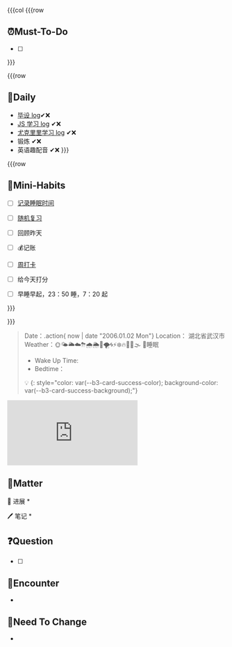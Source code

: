 

{{{col
{{{row
## ⏰Must-To-Do
* [ ] 


}}}


{{{row
## 📅Daily
* [毕设 log](siyuan://blocks/20210919001311-p1k7szh)✔❌
* [JS 学习 log](siyuan://blocks/20211026002237-r3tsy8s) ✔❌
* [尤克里里学习 log](siyuan://blocks/20211106124402-1wwcpb9) ✔❌
* 锻炼 ✔❌
* 英语趣配音 ✔❌
}}}


{{{row
## 🐣Mini-Habits
* [ ] [记录睡眠时间](siyuan://blocks/20210827100508-3mkmbeu)
* [ ] [随机复习](siyuan://blocks/20210722172300-eiqyduh)
* [ ] 回顾昨天
* [ ] 💰记账
* [ ] [周打卡](siyuan://blocks/20210830231007-w7cvvku)
* [ ] 给今天打分
* [ ] 早睡早起，23：50 睡，7：20 起


}}}


}}}

> Date：.action{ now | date "2006.01.02 Mon"}
> Location： 湖北省武汉市
> Weather：🌞🌤🌥☁️⛈🌧🌦🌈🌪🌀⚡❄️🔥🥶🌊🌫
> 🛌睡眠
> * Wake Up Time: 
> * Bedtime：
> 
> 💡 
{: style="color: var(--b3-card-success-color); background-color: var(--b3-card-success-background);"}

<iframe src="http://127.0.0.1:6806/widgets/Clock-Pac" data-src="http://127.0.0.1:6806/widgets/Clock-Pac" data-subtype="widget" border="0" frameborder="no" framespacing="0" allowfullscreen="true"></iframe>


## 💠Matter

💪 进展
*  

🖊 笔记
* 

## ❓Question
* [ ] 

## 📮Encounter
* 
## 🧠Need To Change
* 
